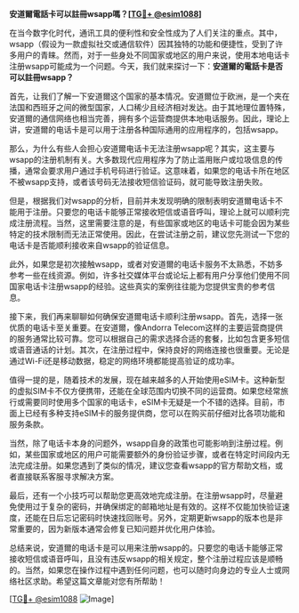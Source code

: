 **安道爾電話卡可以註冊wsapp嗎？[[TG💪+ @esim1088](https://t.me/s/esim1088)]**

在当今数字化时代，通讯工具的便利性和安全性成为了人们关注的重点。其中，wsapp（假设为一款虚拟社交或通信软件）因其独特的功能和便捷性，受到了许多用户的青睐。然而，对于一些身处不同国家或地区的用户来说，使用本地电话卡注册wsapp可能成为一个问题。今天，我们就来探讨一下：**安道爾的電話卡是否可以註冊wsapp？**

首先，让我们了解一下安道爾这个国家的基本情况。安道爾位于欧洲，是一个夹在法国和西班牙之间的微型国家，人口稀少且经济相对发达。由于其地理位置特殊，安道爾的通信网络也相当完善，拥有多个运营商提供本地电话服务。因此，理论上讲，安道爾的电话卡是可以用于注册各种国际通用的应用程序的，包括wsapp。

那么，为什么有些人会担心安道爾电话卡无法注册wsapp呢？其实，这主要与wsapp的注册机制有关。大多数现代应用程序为了防止滥用账户或垃圾信息的传播，通常会要求用户通过手机号码进行验证。这意味着，如果您的电话卡所在地区不被wsapp支持，或者该号码无法接收短信验证码，就可能导致注册失败。

但是，根据我们对wsapp的分析，目前并未发现明确的限制表明安道爾电话卡不能用于注册。只要您的电话卡能够正常接收短信或语音呼叫，理论上就可以顺利完成注册流程。当然，这里需要注意的是，有些国家或地区的电话卡可能会因为某些特定的技术限制而无法正常使用。因此，在尝试注册之前，建议您先测试一下您的电话卡是否能顺利接收来自wsapp的验证信息。

此外，如果您是初次接触wsapp，或者对安道爾的电话卡服务不太熟悉，不妨多参考一些在线资源。例如，许多社交媒体平台或论坛上都有用户分享他们使用不同国家电话卡注册wsapp的经验。这些真实的案例往往能为您提供宝贵的参考信息。

接下来，我们再来聊聊如何确保安道爾电话卡顺利注册wsapp。首先，选择一张优质的电话卡至关重要。在安道爾，像Andorra Telecom这样的主要运营商提供的服务通常比较可靠。您可以根据自己的需求选择合适的套餐，比如包含更多短信或语音通话的计划。其次，在注册过程中，保持良好的网络连接也很重要。无论是通过Wi-Fi还是移动数据，稳定的网络环境都能提高验证的成功率。

值得一提的是，随着技术的发展，现在越来越多的人开始使用eSIM卡。这种新型的虚拟SIM卡不仅方便携带，还能在全球范围内切换不同的运营商。如果您经常旅行或需要同时使用多个国家的电话卡，eSIM卡无疑是一个不错的选择。目前，市面上已经有多种支持eSIM卡的服务提供商，您可以在购买前仔细对比各项功能和服务条款。

当然，除了电话卡本身的问题外，wsapp自身的政策也可能影响到注册过程。例如，某些国家或地区的用户可能需要额外的身份验证步骤，或者在特定时间段内无法完成注册。如果您遇到了类似的情况，建议您查看wsapp的官方帮助文档，或者直接联系客服寻求解决方案。

最后，还有一个小技巧可以帮助您更高效地完成注册。在注册wsapp时，尽量避免使用过于复杂的密码，并确保绑定的邮箱地址是有效的。这样不仅能加快验证速度，还能在日后忘记密码时快速找回账号。另外，定期更新wsapp的版本也是非常重要的，因为新版本通常会修复已知问题并优化用户体验。

总结来说，安道爾的电话卡是可以用来注册wsapp的。只要您的电话卡能够正常接收短信或语音呼叫，且没有违反wsapp的相关规定，整个注册过程应该是顺畅的。当然，如果您在操作过程中遇到任何问题，也可以随时向身边的专业人士或网络社区求助。希望这篇文章能对您有所帮助！

[[TG💪+ @esim1088](https://t.me/s/esim1088) ![Image](https://i.postimg.cc/4NQfJmqS/Snipaste-2025-05-13-00-14-12.png)]